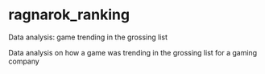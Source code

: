 # ragnarok_ranking
Data analysis: game trending in the grossing list

Data analysis on how a game was trending in the grossing list for a gaming company

